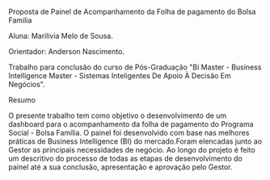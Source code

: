 Proposta de Painel de Acompanhamento da Folha de pagamento do Bolsa Família



Aluna: Marilivia Melo de Sousa.

Orientador: Anderson Nascimento.

Trabalho para conclusão do curso de Pós-Graduação  "Bi Master - Business Intelligence Master - Sistemas Inteligentes De Apoio À Decisão Em Negócios".

Resumo

O presente trabalho tem como objetivo o desenvolvimento de um dashboard para o acompanhamento da folha de pagamento do Programa Social - Bolsa Família. O painel foi desenvolvido com base nas melhores práticas de Business Intelligence (BI) do mercado.Foram elencadas junto ao Gestor as principais necessidades de negócio. Ao longo do projeto é feito um descritivo do processo de todas as etapas de desenvolvimento do painel até a sua conclusão, apresentação e aprovação pelo Gestor. 
